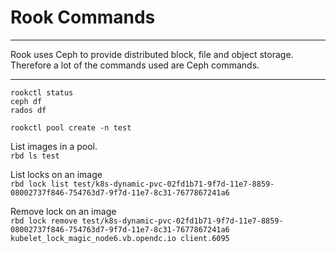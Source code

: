 # Rook Commands

---

Rook uses Ceph to provide distributed block, file and object storage.  Therefore a lot of the commands used are Ceph commands.

---


```
rookctl status
ceph df
rados df

rookctl pool create -n test
```


List images in a pool.<br/>
`rbd ls test`

List locks on an image<br/>
`rbd lock list test/k8s-dynamic-pvc-02fd1b71-9f7d-11e7-8859-08002737f846-754763d7-9f7d-11e7-8c31-7677867241a6`

Remove lock on an image<br/>
`rbd lock remove test/k8s-dynamic-pvc-02fd1b71-9f7d-11e7-8859-08002737f846-754763d7-9f7d-11e7-8c31-7677867241a6 kubelet_lock_magic_node6.vb.opendc.io client.6095`